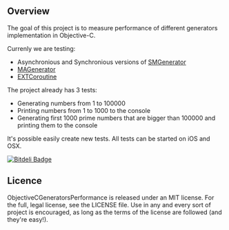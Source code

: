 ## Overview

The goal of this project is to measure performance of different generators implementation in Objective-C.

Currenly we are testing:

* Asynchronious and Synchronious versions of [SMGenerator](https://github.com/shkutkov/SMGenerator)
* [MAGenerator](https://github.com/mikeash/MAGenerator)
* [EXTCoroutine](https://github.com/jspahrsummers/libextobjc/blob/master/extobjc/EXTCoroutine.h)

The project already has 3 tests:
* Generating numbers from 1 to 100000
* Printing numbers from 1 to 1000 to the console
* Generating first 1000 prime numbers that are bigger than 100000 and printing them to the console

It's possible easily create new tests.
All tests can be started on iOS and OSX.

[![Bitdeli Badge](https://d2weczhvl823v0.cloudfront.net/shkutkov/objectivecgeneratorsperformance/trend.png)](https://bitdeli.com/free "Bitdeli Badge")

## Licence

ObjectiveCGeneratorsPerformance is released under an MIT license. For the full, legal license, see the LICENSE file. Use in any and every sort of project is encouraged, as long as the terms of the license are followed (and they're easy!).
